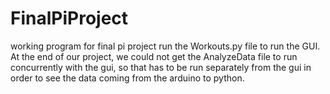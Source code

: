 # FinalPiProject
working program for final pi project
run the Workouts.py file to run the GUI.
At the end of our project, we could not get the AnalyzeData file to run concurrently with
the gui, so that has to be run separately from the gui in order to see the data coming from
the arduino to python.
